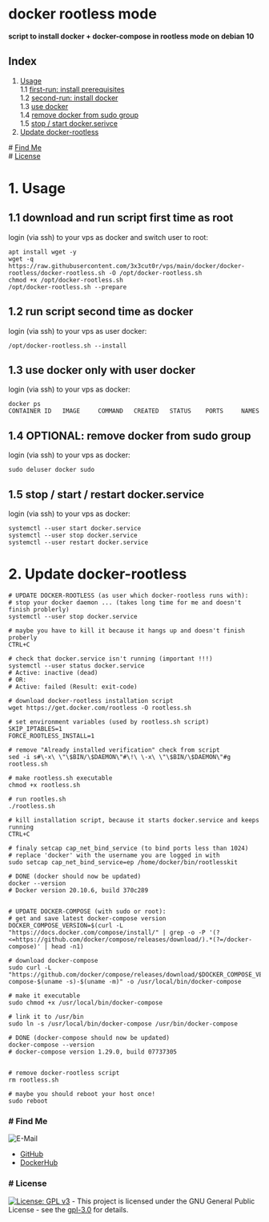 # docker rootless mode

**script to install docker + docker-compose in rootless mode on debian 10**  

## Index

1. [Usage](#usage)  
  1.1 [first-run: install prerequisites](#first_run)  
  1.2 [second-run: install docker](#second_run)  
  1.3 [use docker](#use_docker)  
  1.4 [remove docker from sudo group](#rm_from_sudo)  
  1.5 [stop / start docker.serivce](#stop_start)  
2. [Update docker-rootless](#update)  

\# [Find Me](#findme)  
\# [License](#license)  

# 1. Usage <a name="usage"></a>

## 1.1 download and run script first time as root <a name="first_run"></a>
login (via ssh) to your vps as docker and switch user to root:
```shell
apt install wget -y
wget -q https://raw.githubusercontent.com/3x3cut0r/vps/main/docker/docker-rootless/docker-rootless.sh -O /opt/docker-rootless.sh
chmod +x /opt/docker-rootless.sh
/opt/docker-rootless.sh --prepare

```

## 1.2 run script second time as docker <a name="second_run"></a>
login (via ssh) to your vps as user docker:
```shell
/opt/docker-rootless.sh --install

```

## 1.3 use docker only with user docker <a name="use_docker"></a>
login (via ssh) to your vps as docker:
```shell
docker ps
CONTAINER ID   IMAGE     COMMAND   CREATED   STATUS    PORTS     NAMES
```

## 1.4 OPTIONAL: remove docker from sudo group <a name="rm_from_sudo"></a>
login (via ssh) to your vps as docker:
```shell
sudo deluser docker sudo

```

## 1.5 stop / start / restart docker.service <a name="stop_start"></a>
login (via ssh) to your vps as docker:
```shell
systemctl --user start docker.service
systemctl --user stop docker.service
systemctl --user restart docker.service

```

# 2. Update docker-rootless <a name="update"></a>
```shell
# UPDATE DOCKER-ROOTLESS (as user which docker-rootless runs with):
# stop your docker daemon ... (takes long time for me and doesn't finish problerly)
systemctl --user stop docker.service

# maybe you have to kill it because it hangs up and doesn't finish proberly
CTRL+C

# check that docker.service isn't running (important !!!)
systemctl --user status docker.service
# Active: inactive (dead)
# OR:
# Active: failed (Result: exit-code)

# download docker-rootless installation script
wget https://get.docker.com/rootless -O rootless.sh

# set environment variables (used by rootless.sh script)
SKIP_IPTABLES=1
FORCE_ROOTLESS_INSTALL=1

# remove "Already installed verification" check from script
sed -i s#\-x\ \"\$BIN/\$DAEMON\"#\!\ \-x\ \"\$BIN/\$DAEMON\"#g rootless.sh

# make rootless.sh executable
chmod +x rootless.sh

# run rootles.sh
./rootless.sh

# kill installation script, because it starts docker.service and keeps running
CTRL+C

# finaly setcap cap_net_bind_service (to bind ports less than 1024)
# replace 'docker' with the username you are logged in with
sudo setcap cap_net_bind_service=ep /home/docker/bin/rootlesskit

# DONE (docker should now be updated)
docker --version
# Docker version 20.10.6, build 370c289


# UPDATE DOCKER-COMPOSE (with sudo or root):
# get and save latest docker-compose version
DOCKER_COMPOSE_VERSION=$(curl -L "https://docs.docker.com/compose/install/" | grep -o -P '(?<=https://github.com/docker/compose/releases/download/).*(?=/docker-compose)' | head -n1)

# download docker-compose
sudo curl -L "https://github.com/docker/compose/releases/download/$DOCKER_COMPOSE_VERSION/docker-compose-$(uname -s)-$(uname -m)" -o /usr/local/bin/docker-compose

# make it executable
sudo chmod +x /usr/local/bin/docker-compose

# link it to /usr/bin
sudo ln -s /usr/local/bin/docker-compose /usr/bin/docker-compose

# DONE (docker-compose should now be updated)
docker-compose --version
# docker-compose version 1.29.0, build 07737305


# remove docker-rootless script
rm rootless.sh

# maybe you should reboot your host once!
sudo reboot
```

### # Find Me <a name="findme"></a>

![E-Mail](https://img.shields.io/badge/E--Mail-executor55%40gmx.de-red)
* [GitHub](https://github.com/3x3cut0r)
* [DockerHub](https://hub.docker.com/u/3x3cut0r)

### # License <a name="license"></a>

[![License: GPL v3](https://img.shields.io/badge/License-GPLv3-blue.svg)](https://www.gnu.org/licenses/gpl-3.0) - This project is licensed under the GNU General Public License - see the [gpl-3.0](https://www.gnu.org/licenses/gpl-3.0.en.html) for details.
